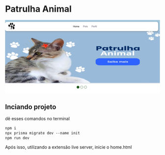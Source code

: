 # Patrulha Animal

<img src="./home.png">

## Inciando projeto
dê esses comandos no terminal

```shell
npm i
npx prisma migrate dev --name init
npm run dev
```

Após isso, utilizando a extensão live server, inicie o home.html
